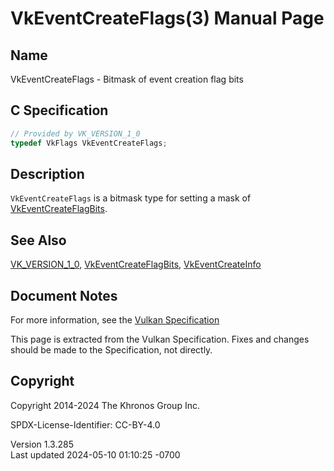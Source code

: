 # VkEventCreateFlags(3) Manual Page

## Name

VkEventCreateFlags - Bitmask of event creation flag bits



## <a href="#_c_specification" class="anchor"></a>C Specification

``` c
// Provided by VK_VERSION_1_0
typedef VkFlags VkEventCreateFlags;
```

## <a href="#_description" class="anchor"></a>Description

`VkEventCreateFlags` is a bitmask type for setting a mask of
[VkEventCreateFlagBits](https://registry.khronos.org/vulkan/specs/1.3-extensions/man/html/VkEventCreateFlagBits.html).

## <a href="#_see_also" class="anchor"></a>See Also

[VK_VERSION_1_0](https://registry.khronos.org/vulkan/specs/1.3-extensions/man/html/VK_VERSION_1_0.html),
[VkEventCreateFlagBits](https://registry.khronos.org/vulkan/specs/1.3-extensions/man/html/VkEventCreateFlagBits.html),
[VkEventCreateInfo](https://registry.khronos.org/vulkan/specs/1.3-extensions/man/html/VkEventCreateInfo.html)

## <a href="#_document_notes" class="anchor"></a>Document Notes

For more information, see the <a
href="https://registry.khronos.org/vulkan/specs/1.3-extensions/html/vkspec.html#VkEventCreateFlags"
target="_blank" rel="noopener">Vulkan Specification</a>

This page is extracted from the Vulkan Specification. Fixes and changes
should be made to the Specification, not directly.

## <a href="#_copyright" class="anchor"></a>Copyright

Copyright 2014-2024 The Khronos Group Inc.

SPDX-License-Identifier: CC-BY-4.0

Version 1.3.285  
Last updated 2024-05-10 01:10:25 -0700
